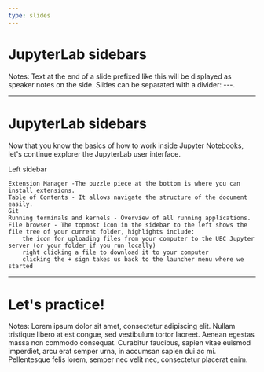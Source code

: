 ```yaml
---
type: slides
---
```


# JupyterLab sidebars

Notes: Text at the end of a slide prefixed like this will be displayed as
speaker notes on the side. Slides can be separated with a divider: ---.

---

# JupyterLab sidebars

Now that you know the basics of how to work inside Jupyter Notebooks, let's continue explorer the JupyterLab user interface.

Left sidebar

    Extension Manager -The puzzle piece at the bottom is where you can install extensions.
    Table of Contents - It allows navigate the structure of the document easily.
    Git
    Running terminals and kernels - Overview of all running applications.
    File browser - The topmost icon in the sidebar to the left shows the file tree of your current folder, highlights include:
        the icon for uploading files from your computer to the UBC Jupyter server (or your folder if you run locally)
        right clicking a file to download it to your computer
        clicking the + sign takes us back to the launcher menu where we started

---

# Let's practice!

Notes: Lorem ipsum dolor sit amet, consectetur adipiscing elit. Nullam tristique
libero at est congue, sed vestibulum tortor laoreet. Aenean egestas massa non
commodo consequat. Curabitur faucibus, sapien vitae euismod imperdiet, arcu erat
semper urna, in accumsan sapien dui ac mi. Pellentesque felis lorem, semper nec
velit nec, consectetur placerat enim.
